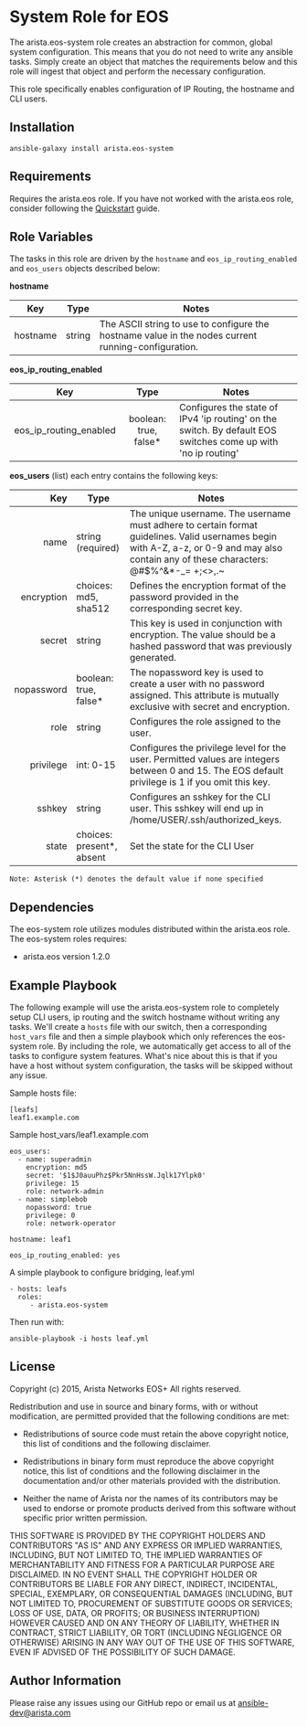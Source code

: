 System Role for EOS
===================

The arista.eos-system role creates an abstraction for common, global system configuration.
This means that you do not need to write any ansible tasks. Simply create
an object that matches the requirements below and this role will ingest that
object and perform the necessary configuration.

This role specifically enables configuration of IP Routing, the hostname and
CLI users.

Installation
------------

```
ansible-galaxy install arista.eos-system
```


Requirements
------------

Requires the arista.eos role.  If you have not worked with the arista.eos role,
consider following the [Quickstart][quickstart] guide.

Role Variables
--------------

The tasks in this role are driven by the ``hostname`` and ``eos_ip_routing_enabled``
and ``eos_users`` objects described below:

**hostname**

|    Key   |  Type  | Notes                                                                                               |
|:--------:|:------:|-----------------------------------------------------------------------------------------------------|
| hostname | string | The ASCII string to use to configure the hostname value in the nodes current running-configuration. |

**eos_ip_routing_enabled**

|           Key          |          Type         | Notes                                                                                                         |
|:----------------------:|:---------------------:|---------------------------------------------------------------------------------------------------------------|
| eos_ip_routing_enabled | boolean: true, false* | Configures the state of IPv4 'ip routing' on the switch. By default EOS switches come up with 'no ip routing' |


**eos_users** (list) each entry contains the following keys:

|        Key | Type                      | Notes                                                                                                                                                                                     |
|-----------:|---------------------------|-------------------------------------------------------------------------------------------------------------------------------------------------------------------------------------------|
|       name | string (required)         | The unique username. The username must adhere to certain format guidelines. Valid usernames begin with A-Z, a-z, or 0-9 and may also contain any of these characters: @#$%^&*-_= +;<>,.~| |
| encryption | choices: md5, sha512      | Defines the encryption format of the password provided in the corresponding secret key.                                                                                                   |
|     secret | string                    | This key is used in conjunction with encryption. The value should be a hashed password that was previously generated.                                                                     |
| nopassword | boolean: true, false*     | The nopassword key is used to create a user with no password assigned. This attribute is mutually exclusive with secret and encryption.                                                   |
|       role | string                    | Configures the role assigned to the user.                                                                                                                                                 |
|  privilege | int: 0-15                 | Configures the privilege level for the user. Permitted values are integers between 0 and 15. The EOS default privilege is 1 if you omit this key.                                         |
|     sshkey | string                    | Configures an sshkey for the CLI user. This sshkey will end up in /home/USER/.ssh/authorized_keys.                                                                                        |
|      state | choices: present*, absent | Set the state for the CLI User                                                                                                                                                            |


```
Note: Asterisk (*) denotes the default value if none specified
```


Dependencies
------------

The eos-system role utilizes modules distributed within the arista.eos role.
The eos-system roles requires:

- arista.eos version 1.2.0

Example Playbook
----------------

The following example will use the arista.eos-system role to completely setup
CLI users, ip routing and the switch hostname without writing any tasks. We'll create a
``hosts`` file with our switch, then a corresponding ``host_vars`` file and
then a simple playbook which only references the eos-system role. By including
the role, we automatically get access to all of the tasks to configure system
features. What's nice about this is that if you have a host without system
configuration, the tasks will be skipped without any issue.


Sample hosts file:

    [leafs]
    leaf1.example.com

Sample host_vars/leaf1.example.com

    eos_users:
      - name: superadmin
        encryption: md5
        secret: '$1$J0auuPhz$Pkr5NnHssW.Jqlk17Ylpk0'
        privilege: 15
        role: network-admin
      - name: simplebob
        nopassword: true
        privilege: 0
        role: network-operator

    hostname: leaf1

    eos_ip_routing_enabled: yes

A simple playbook to configure bridging, leaf.yml

    - hosts: leafs
      roles:
         - arista.eos-system

Then run with:

    ansible-playbook -i hosts leaf.yml

License
-------

Copyright (c) 2015, Arista Networks EOS+
All rights reserved.

Redistribution and use in source and binary forms, with or without
modification, are permitted provided that the following conditions are met:

* Redistributions of source code must retain the above copyright notice, this
  list of conditions and the following disclaimer.

* Redistributions in binary form must reproduce the above copyright notice,
  this list of conditions and the following disclaimer in the documentation
  and/or other materials provided with the distribution.

* Neither the name of Arista nor the names of its
  contributors may be used to endorse or promote products derived from
  this software without specific prior written permission.

THIS SOFTWARE IS PROVIDED BY THE COPYRIGHT HOLDERS AND CONTRIBUTORS "AS IS"
AND ANY EXPRESS OR IMPLIED WARRANTIES, INCLUDING, BUT NOT LIMITED TO, THE
IMPLIED WARRANTIES OF MERCHANTABILITY AND FITNESS FOR A PARTICULAR PURPOSE ARE
DISCLAIMED. IN NO EVENT SHALL THE COPYRIGHT HOLDER OR CONTRIBUTORS BE LIABLE
FOR ANY DIRECT, INDIRECT, INCIDENTAL, SPECIAL, EXEMPLARY, OR CONSEQUENTIAL
DAMAGES (INCLUDING, BUT NOT LIMITED TO, PROCUREMENT OF SUBSTITUTE GOODS OR
SERVICES; LOSS OF USE, DATA, OR PROFITS; OR BUSINESS INTERRUPTION) HOWEVER
CAUSED AND ON ANY THEORY OF LIABILITY, WHETHER IN CONTRACT, STRICT LIABILITY,
OR TORT (INCLUDING NEGLIGENCE OR OTHERWISE) ARISING IN ANY WAY OUT OF THE USE
OF THIS SOFTWARE, EVEN IF ADVISED OF THE POSSIBILITY OF SUCH DAMAGE.

Author Information
------------------

Please raise any issues using our GitHub repo or email us at ansible-dev@arista.com

[quickstart]: http://ansible-eos.readthedocs.org/en/latest/quickstart.html
